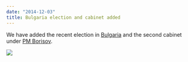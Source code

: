 ```yaml
---
date: "2014-12-03"
title: Bulgaria election and cabinet added 
---
```


We have added the recent election in [Bulgaria](http://dev.parlgov.org/data/bgr/election-parliament/2014-10-05/) and the second cabinet under [PM Borisov](http://dev.parlgov.org/data/bgr/cabinet-party/2014-11-07/).

![](/images/parliament-european-union.jpg)

